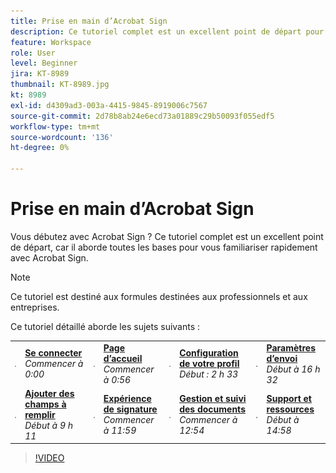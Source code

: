 ```yaml
---
title: Prise en main d’Acrobat Sign
description: Ce tutoriel complet est un excellent point de départ pour les nouveaux expéditeurs dans Adobe Sign
feature: Workspace
role: User
level: Beginner
jira: KT-8989
thumbnail: KT-8989.jpg
kt: 8989
exl-id: d4309ad3-003a-4415-9845-8919006c7567
source-git-commit: 2d78b8ab24e6ecd73a01889c29b50093f055edf5
workflow-type: tm+mt
source-wordcount: '136'
ht-degree: 0%

---
```


# Prise en main d’Acrobat Sign

Vous débutez avec Acrobat Sign ? Ce tutoriel complet est un excellent point de départ, car il aborde toutes les bases pour vous familiariser rapidement avec Acrobat Sign.

>[!NOTE]
>
>Ce tutoriel est destiné aux formules destinées aux professionnels et aux entreprises.

Ce tutoriel détaillé aborde les sujets suivants :

<table style="table-layout:auto">
<tr>
  <td>
    <a href="https://video.tv.adobe.com/v/337151?quality=12&learn=on&hidetitle=true">
      <img alt="Image avance rapide" src="../assets/Stepforward_18.png" />
    </a>
  </td>
  <td>
     <a href="https://video.tv.adobe.com/v/337151?quality=12&learn=on&hidetitle=true"><strong>Se connecter</strong></a>
         <br>
        <em>Commencer à 0:00</em>
    </td>
     <td>
    <a href="https://video.tv.adobe.com/v/337151?quality=12&learn=on&hidetitle=true&t=56">
      <img alt="Image avance rapide" src="../assets/Stepforward_18.png" />
    </a>
  </td>
  <td>
     <a href="https://video.tv.adobe.com/v/337151?quality=12&learn=on&hidetitle=true&t=56"><strong>Page d’accueil</strong></a>
         <br>
        <em>Commencer à 0:56</em>
    </td>
    <td>
    <a href="https://video.tv.adobe.com/v/337151?quality=12&learn=on&hidetitle=true&t=153">
      <img alt="Image avance rapide" src="../assets/Stepforward_18.png" />
    </a>
  </td>
  <td>
     <a href="https://video.tv.adobe.com/v/337151/?quality=12&learn=on&hidetitle=true&t=153"><strong>Configuration de votre profil</strong></a>
        <br>
        <em>Début : 2 h 33</em>
    </td>
    <td>
    <a href="https://video.tv.adobe.com/v/337151?quality=12&learn=on&hidetitle=true&t=272">
      <img alt="Image avance rapide" src="../assets/Stepforward_18.png" />
    </a>
  </td>
  <td>
     <a href="https://video.tv.adobe.com/v/337151?quality=12&learn=on&hidetitle=true&t=272"><strong>Paramètres d’envoi</strong></a>
        <br>
        <em>Début à 16 h 32</em>
    </td>
  </tr>
  <tr>
    <td>
    <a href="https://video.tv.adobe.com/v/337151?quality=12&learn=on&hidetitle=true&t=551">
      <img alt="Image avance rapide" src="../assets/Stepforward_18.png" />
    </a>
  </td>
  <td>
     <a href="https://video.tv.adobe.com/v/337151?quality=12&learn=on&hidetitle=true&t=551"><strong>Ajouter des champs à remplir</strong></a>
         <br>
        <em>Début à 9 h 11</em>
    </td>
    <td>
    <a href="https://video.tv.adobe.com/v/337151?quality=12&learn=on&hidetitle=true&t=719">
      <img alt="Image avance rapide" src="../assets/Stepforward_18.png" />
    </a>
  </td>
  <td>
     <a href="https://video.tv.adobe.com/v/337151?quality=12&learn=on&hidetitle=true&t=719"><strong>Expérience de signature</strong></a>
        <br>
        <em>Commencer à 11:59</em>
    </td>
    <td>
    <a href="https://video.tv.adobe.com/v/337151?quality=12&learn=on&hidetitle=true&t=774">
      <img alt="Image avance rapide" src="../assets/Stepforward_18.png" />
    </a>
  </td>
  <td>
     <a href="https://video.tv.adobe.com/v/337151?quality=12&learn=on&hidetitle=true&t=774"><strong>Gestion et suivi des documents</strong></a>
        <br>
        <em>Commencer à 12:54</em>
    </td>
    <td>
    <a href="https://video.tv.adobe.com/v/337151?quality=12&learn=on&hidetitle=true&t=898">
      <img alt="Image avance rapide" src="../assets/Stepforward_18.png" />
    </a>
  </td>
  <td>
     <a href="https://video.tv.adobe.com/v/337151/?quality=12&learn=on&hidetitle=true&t=898"><strong>Support et ressources</strong></a>
        <br>
        <em>Début à 14:58</em>
    </td>
  </tr>
  </table>

>[!VIDEO](https://video.tv.adobe.com/v/337151/?quality=12&learn=on&hidetitle=true)
